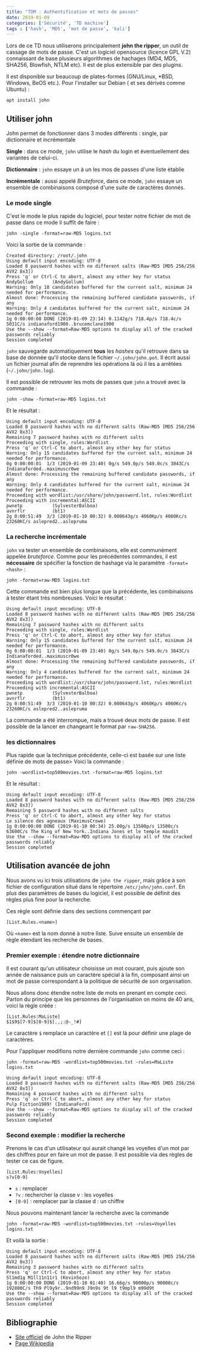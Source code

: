 ```yaml
---
title: "TDM : Authentification et mots de passes"
date: 2019-01-09
categories: ['Sécurité', 'TD machine']
tags : ['hash', 'MD5', 'mot de passe', 'kali']
---
```


Lors de ce TD nous utiliserons principalement **john the ripper**, un outil de
cassage de mots de passe. C'est un logiciel opensource (licence GPL V.2)
connaissant de base plusieurs algorithmes de hachages (MD4, MD5, SHA256,
Blowfish, NTLM etc). Il est de plus extensible par des plugins.

Il est disponible sur beaucoup de plates-formes (GNU/Linux, *BSD, Windows, BeOS
etc.). Pour l'installer sur Debian ( et ses dérivés comme Ubuntu) :

```
apt install john
```

## Utiliser john

John permet de fonctionner dans 3 modes différents : single, par dictionnaire et
incrémentale

**Single** : dans ce mode, `john` utilise le *hash* du login et éventuellement
des variantes de celui-ci.

**Dictionnaire** : `john` essaye un à un les mos de passes d'une liste établie

**Incrémentale** : aussi appelé *Bruteforce*, dans ce mode, `john` essaye un
ensemble de combinaisons composé d'une suite de caractères donnés.

### Le mode single

C'est le mode le plus rapide du logiciel, pour tester notre fichier de mot de
passe dans ce mode il suffit de faire : 

```
john -single -format=raw-MD5 logins.txt
```

Voici la sortie de la commande :

```
Created directory: /root/.john
Using default input encoding: UTF-8
Loaded 8 password hashes with no different salts (Raw-MD5 [MD5 256/256 AVX2 8x3])
Press 'q' or Ctrl-C to abort, almost any other key for status
AndyGollum       (AndyGollum)
Warning: Only 18 candidates buffered for the current salt, minimum 24
needed for performance.
Almost done: Processing the remaining buffered candidate passwords, if any
Warning: Only 4 candidates buffered for the current salt, minimum 24
needed for performance.
1g 0:00:00:08 DONE (2019-01-09 23:14) 0.1142g/s 718.4p/s 718.4c/s 5031C/s indianaford1900..brucemclane1900
Use the --show --format=Raw-MD5 options to display all of the cracked passwords reliably
Session completed
```

`john` sauvegarde automatiquement **tous** les *hashes* qu'il retrouve dans sa
base de donnée qu'il stocke dans le fichier `~/.john/john.pot`. Il écrit aussi
un fichier journal afin de reprendre les opérations là où il les a arrêtées
(`~/.john/john.log`).

Il est possible de retrouver les mots de passes que `john` a trouvé avec la
commande :

```
john -show -format=raw-MD5 logins.txt
```

Et le résultat :

```
Using default input encoding: UTF-8
Loaded 8 password hashes with no different salts (Raw-MD5 [MD5 256/256 AVX2 8x3])
Remaining 7 password hashes with no different salts
Proceeding with single, rules:Wordlist
Press 'q' or Ctrl-C to abort, almost any other key for status
Warning: Only 15 candidates buffered for the current salt, minimum 24
needed for performance.
0g 0:00:00:01  1/3 (2019-01-09 23:40) 0g/s 549.0p/s 549.0c/s 3843C/s Indianaforded..maximuscr0we
Almost done: Processing the remaining buffered candidate passwords, if any
Warning: Only 4 candidates buffered for the current salt, minimum 24
needed for performance.
Proceeding with wordlist:/usr/share/john/password.lst, rules:Wordlist
Proceeding with incremental:ASCII
pwnetp           (SylvesterBalboa)
avnrflr          (bt1)
2g 0:00:51:49  3/3 (2019-01-10 00:32) 0.000643g/s 4060Kp/s 4060Kc/s 23260KC/s aslepred2..aslepruma
```

### La recherche incrémentale

`john` va tester un ensemble de combinaisons, elle est communément appelée
*bruteforce*. Comme pour les précédentes commandes, il est **nécessaire** de
spécifier la fonction de hashage via le paramètre `-format=<hash>` :

```
john -format=raw-MD5 logins.txt
```


Cette commande est bien plus longue que la précédente, les combinaisons à tester
étant très nombreuses. Voici le résultat : 

```
Using default input encoding: UTF-8
Loaded 8 password hashes with no different salts (Raw-MD5 [MD5 256/256 AVX2 8x3])
Remaining 7 password hashes with no different salts
Proceeding with single, rules:Wordlist
Press 'q' or Ctrl-C to abort, almost any other key for status
Warning: Only 15 candidates buffered for the current salt, minimum 24
needed for performance.
0g 0:00:00:01  1/3 (2019-01-09 23:40) 0g/s 549.0p/s 549.0c/s 3843C/s Indianaforded..maximuscr0we
Almost done: Processing the remaining buffered candidate passwords, if any
Warning: Only 4 candidates buffered for the current salt, minimum 24
needed for performance.
Proceeding with wordlist:/usr/share/john/password.lst, rules:Wordlist
Proceeding with incremental:ASCII
pwnetp           (SylvesterBalboa)
avnrflr          (bt1)
2g 0:00:51:49  3/3 (2019-01-10 00:32) 0.000643g/s 4060Kp/s 4060Kc/s 23260KC/s aslepred2..aslepruma
```

La commande a été interrompue, mais a trouvé deux mots de passe. Il est possible
de la lancer en changeant le format par `raw-SHA256`.

### les dictionnaires

Plus rapide que la technique précédente, celle-ci est basée sur une liste
définie de mots de passe> Voici la commande :

```
john -wordlist=top500movies.txt -format=raw-MD5 logins.txt
```

Et le résultat : 

```
Using default input encoding: UTF-8
Loaded 8 password hashes with no different salts (Raw-MD5 [MD5 256/256 AVX2 8x3])
Remaining 5 password hashes with no different salts
Press 'q' or Ctrl-C to abort, almost any other key for status
Le silence des agneaux (MaximusCrowe)
1g 0:00:00:00 DONE (2019-01-10 00:34) 25.00g/s 13500p/s 13500c/s 63600C/s The King of New York..Indiana Jones et le temple maudit
Use the --show --format=Raw-MD5 options to display all of the cracked passwords reliably
Session completed
```

## Utilisation avancée de john

Nous avons vu ici trois utilisations de `john the ripper`, mais grâce à son
fichier de configuration situé dans le répertoire `/etc/john/john.conf`. En plus
des paramètres de bases du logiciel, il est possible de définit des règles plus
fine pour la recherche.

Ces règle sont définie dans des sections commençant par 

```
[List.Rules.<name>]
```

Où `<name>` est la nom donné à notre liste. Suive ensuite un ensemble de règle
étendant les recherche de bases. 

### Premier exemple : étendre notre dictionnaire

Il est courant qu'un utilisateur choisisse un mot courant, puis ajoute son année 
de naissance puis un caractère spécial à la fin, composant ainsi un mot de passe
correspondant à la politique de sécurité de son organisation.

Nous allons donc étendre notre liste de mots en prenant en compte ceci. Parton
du principe que les personnes de l'organisation on moins de 40 ans, voici la
règle créée :

```
[List.Rules:MaListe]
$1$9$[7-9]$[0-9]$[.,;:@-_!#]
```

Le caractère `$` remplace un caractère et `[]` est là pour définir une plage de
caractères.

Pour l'appliquer modifions notre dernière commande `john` comme ceci :

```
john -format=raw-MD5 -wordlist=top500movies.txt -rules=MaListe logins.txt
```

```
Using default input encoding: UTF-8
Loaded 8 password hashes with no different salts (Raw-MD5 [MD5 256/256 AVX2 8x3])
Remaining 4 password hashes with no different salts
Press 'q' or Ctrl-C to abort, almost any other key for status
Pulp Fiction1989! (IndianaFord)
Use the --show --format=Raw-MD5 options to display all of the cracked passwords reliably
Session completed
```

### Second exemple : modifier la recherche

Prenons le cas d'un utilisateur qui aurait changé les voyelles d'un mot par des
chiffres pour en faire un mot de passe. Il est possible via des règles de tester
ce cas de figure.

```
[List.Rules:Voyelles]
s?v[0-9]
```

 - `s` : remplacer
 - `?v` : rechercher la classe v : les voyelles
 - `[0-9]` : remplacer par la classe d : un chiffre

Nous pouvons maintenant lancer la recherche avec la commande

```
john -format=raw-MD5 -wordlist=top500movies.txt -rules=Voyelles logins.txt
```

Et voilà la sortie :

```
Using default input encoding: UTF-8
Loaded 8 password hashes with no different salts (Raw-MD5 [MD5 256/256 AVX2 8x3])
Remaining 3 password hashes with no different salts
Press 'q' or Ctrl-C to abort, almost any other key for status
Sl1md1g M1ll11n11r1 (KevinSoze)
1g 0:00:00:00 DONE (2019-01-10 01:40) 16.66g/s 90000p/s 90000c/s 192800C/s Th9 Pl9y9r..9nd99n9 J9n9s 9t l9 t9mpl9 m99d9t
Use the --show --format=Raw-MD5 options to display all of the cracked passwords reliably
Session completed
```

## Bibliographie

 - [Site officiel](https://www.openwall.com/john/) de John the Ripper
 - [Page Wikipedia](https://fr.wikipedia.org/wiki/John_the_Ripper)
